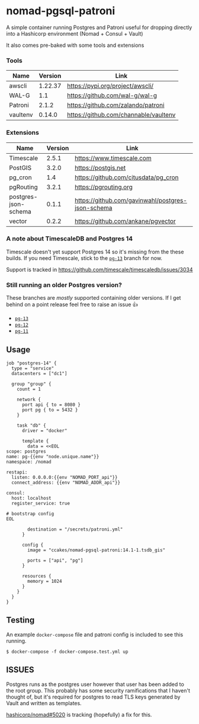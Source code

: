 # nomad-pgsql-patroni

A simple container running Postgres and Patroni useful for dropping directly into a Hashicorp environment (Nomad + Consul + Vault)

It also comes pre-baked with some tools and extensions

### Tools

| Name | Version | Link |
|--|--|--|
| awscli | 1.22.37 | https://pypi.org/project/awscli/ |
| WAL-G | 1.1 | https://github.com/wal-g/wal-g |
| Patroni | 2.1.2 | https://github.com/zalando/patroni |
| vaultenv | 0.14.0 | https://github.com/channable/vaultenv |

### Extensions

| Name | Version | Link |
|--|--|--|
| Timescale | 2.5.1 | https://www.timescale.com |
| PostGIS | 3.2.0 | https://postgis.net |
| pg_cron | 1.4 | https://github.com/citusdata/pg_cron |
| pgRouting | 3.2.1 | https://pgrouting.org |
| postgres-json-schema | 0.1.1 | https://github.com/gavinwahl/postgres-json-schema |
| vector | 0.2.2 | https://github.com/ankane/pgvector |

### A note about TimescaleDB and Postgres 14

Timescale doesn't yet support Postgres 14 so it's missing from the these builds. If you need Timescale, stick to the [`pg-13`](https://github.com/ccakes/nomad-pgsql-patroni/tree/pg-13) branch for now.

Support is tracked in https://github.com/timescale/timescaledb/issues/3034

### Still running an older Postgres version?

These branches are *mostly* supported containing older versions. If I get behind on a point release feel free to raise an issue :thumbsup:

- [`pg-13`](https://github.com/ccakes/nomad-pgsql-patroni/tree/pg-13)
- [`pg-12`](https://github.com/ccakes/nomad-pgsql-patroni/tree/pg-12)
- [`pg-11`](https://github.com/ccakes/nomad-pgsql-patroni/tree/pg-11)

## Usage

```hcl
job "postgres-14" {
  type = "service"
  datacenters = ["dc1"]

  group "group" {
    count = 1

    network {
      port api { to = 8080 }
      port pg { to = 5432 }
    }

    task "db" {
      driver = "docker"

      template {
        data = <<EOL
scope: postgres
name: pg-{{env "node.unique.name"}}
namespace: /nomad

restapi:
  listen: 0.0.0.0:{{env "NOMAD_PORT_api"}}
  connect_address: {{env "NOMAD_ADDR_api"}}

consul:
  host: localhost
  register_service: true

# bootstrap config
EOL

        destination = "/secrets/patroni.yml"
      }

      config {
        image = "ccakes/nomad-pgsql-patroni:14.1-1.tsdb_gis"

        ports = ["api", "pg"]
      }

      resources {
        memory = 1024
      }
    }
  }
}

```

## Testing

An example `docker-compose` file and patroni config is included to see this running.
```shell
$ docker-compose -f docker-compose.test.yml up
```

## ISSUES

Postgres runs as the postgres user however that user has been added to the root group. This probably has some security ramifications that I haven't thought of, but it's required for postgres to read TLS keys generated by Vault and written as templates.

[hashicorp/nomad#5020](https://github.com/hashicorp/nomad/issues/5020) is tracking (hopefully) a fix for this.
